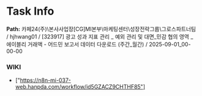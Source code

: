 # Task Info

**Path:** 카페24(주)\본사사업장\[CG]MI본부\마케팅센터\성장전략그룹\그로스파트너팀 / hjhwang01 / [323917] 광고 성과 지표 관리 _ 예외 관리 및 대면_민감 협의 영역 _ 에이블리 거래액 - 어드민 보고서 데이터 다운로드 (주간_월간) / 2025-09-01_00-00-00

### WIKI
- ["https://n8n-mi-037-web.hanpda.com/workflow/id5GZACZ9CHTHF85"]


